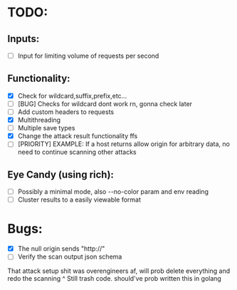 
# TODO: 

## Inputs:
- [ ] Input for limiting volume of requests per second

## Functionality:
- [x] Check for wildcard,suffix,prefix,etc...
- [ ] [BUG] Checks for wildcard dont work rn, gonna check later
- [ ] Add custom headers to requests
- [x] Multithreading
- [ ] Multiple save types
- [x] Change the attack result functionality ffs
- [ ] [PRIORITY] EXAMPLE: If a host returns allow origin for arbitrary data, no need to continue scanning other attacks

## Eye Candy (using rich):
- [ ] Possibly a minimal mode, also --no-color param and env reading
- [ ] Cluster results to a easily viewable format

# Bugs:
- [x] The null origin sends "http://"
- [ ] Verify the scan output json schema

That attack setup shit was overengineers af, will prob delete everything and redo the scanning
^ Still trash code. should've prob written this in golang
